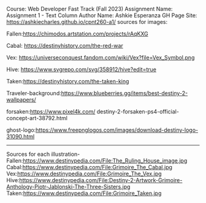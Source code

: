 Course: Web Developer Fast Track (Fall 2023)
Assignment Name: Assignment 1 - Text Column
Author Name: Ashkie Esperanza
GH Page Site: https://ashkiecharles.github.io/cpnt260-a1/
sources for images:

Fallen:https://chimodos.artstation.com/projects/rAqKXG

Cabal: https://destinyhistory.com/the-red-war

Vex: https://universeconquest.fandom.com/wiki/Vex?file=Vex_Symbol.png

Hive: https://www.svgrepo.com/svg/358912/hive?edit=true

Taken:https://destinyhistory.com/the-taken-king

Traveler-background:https://www.blueberries.gg/items/best-destiny-2-wallpapers/

forsaken:https://www.pixel4k.com/
destiny-2-forsaken-ps4-official-concept-art-38792.html

ghost-logo:https://www.freepnglogos.com/images/download-destiny-logo-31090.html

---------------
Sources for each illustration-
Fallen:https://www.destinypedia.com/File:The_Ruling_House_image.jpg
Cabal:https://www.destinypedia.com/File:Grimoire_The_Cabal.jpg
Vex:https://www.destinypedia.com/File:Grimoire_The_Vex.jpg
Hive:https://www.destinypedia.com/File:Destiny-2-Artwork-Grimoire-Anthology-Piotr-Jablonski-The-Three-Sisters.jpg
Taken:https://www.destinypedia.com/File:Grimoire_Taken.jpg